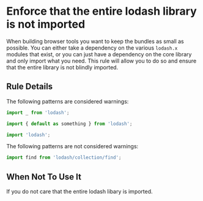 # Enforce that the entire lodash library is not imported

When building browser tools you want to keep the bundles as small as possible.
You can either take a dependency on the various `lodash.x` modules that exist,
or you can just have a dependency on the core library and only import what you
need. This rule will allow you to do so and ensure that the entire library is
not blindly imported.

## Rule Details

The following patterns are considered warnings:

```js
import _ from 'lodash';
```

```js
import { default as something } from 'lodash';
```

```js
import 'lodash';
```

The following patterns are not considered warnings:

```js
import find from 'lodash/collection/find';
```

## When Not To Use It

If you do not care that the entire lodash libary is imported.
